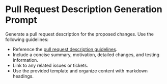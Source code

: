 <!-- file: .github/prompts/pull-request.prompt.md -->
# Pull Request Description Generation Prompt

Generate a pull request description for the proposed changes. Use the following guidelines:

- Reference the [pull request description guidelines](../pull-request-descriptions.md).
- Include a concise summary, motivation, detailed changes, and testing information.
- Link to any related issues or tickets.
- Use the provided template and organize content with markdown headings.
